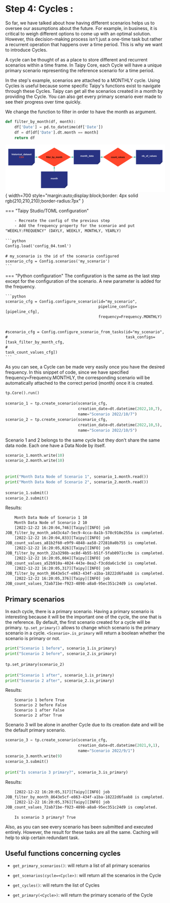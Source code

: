 
# Step 4: Cycles :

So far, we have talked about how having different scenarios helps us to oversee our assumptions about the future. For example, in business, it is critical to weigh different options to come up with an optimal solution. However, this decision-making process isn’t just a one-time task but rather a recurrent operation that happens over a time period. This is why we want to introduce Cycles.

A cycle can be thought of as a place to store different and recurrent scenarios within a time frame. In Taipy Core, each Cycle will have a unique primary scenario representing the reference scenario for a time period.


In the step's example, scenarios are attached to a MONTHLY cycle. Using Cycles is useful because some specific Taipy's functions exist to navigate through these Cycles. Taipy can get all the scenarios created in a month by providing the Cycle. You can also get every primary scenario ever made to see their progress over time quickly.

We change the function to filter in order to have the month as argument.
```python
def filter_by_month(df, month):
    df['Date'] = pd.to_datetime(df['Date']) 
    df = df[df['Date'].dt.month == month]
    return df
```

![](config_04.svg){ width=700 style="margin:auto;display:block;border: 4px solid rgb(210,210,210);border-radius:7px" }


=== "Taipy Studio/TOML configuration"

        - Recreate the config of the previous step
        - Add the frequency property for the scenario and put "WEEKLY:FREQUENCY" (DAYLY, WEEKLY, MONTHLY, YEARLY)

    ```python
    Config.load('config_04.toml')

    # my_scenario is the id of the scenario configured
    scenario_cfg = Config.scenarios('my_scenario')
    ```




=== "Python configuration"
    The configuration is the same as the last step except for the configuration of the scenario. A new parameter is added for the frequency.
    
    ```python
    scenario_cfg = Config.configure_scenario(id="my_scenario",
                                             pipeline_configs=[pipeline_cfg],
                                             frequency=Frequency.MONTHLY)


    #scenario_cfg = Config.configure_scenario_from_tasks(id="my_scenario",
    #                                                    task_configs=[task_filter_by_month_cfg,
    #                                                                  task_count_values_cfg])
    ```



As you can see, a Cycle can be made very easily once you have the desired frequency. In this snippet of code, since we have specified frequency=Frequency.MONTHLY, the corresponding scenario will be automatically attached to the correct period (month) once it is created.



```python
tp.Core().run()

scenario_1 = tp.create_scenario(scenario_cfg,
                                creation_date=dt.datetime(2022,10,7),
                                name="Scenario 2022/10/7")
scenario_2 = tp.create_scenario(scenario_cfg,
                                creation_date=dt.datetime(2022,10,5),
                                name="Scenario 2022/10/5")
```

Scenario 1 and 2 belongs to the same cycle but they don't share the same data node. Each one have a Data Node by itself.


```python
scenario_1.month.write(10)
scenario_2.month.write(10)


print("Month Data Node of Scenario 1", scenario_1.month.read())
print("Month Data Node of Scenario 2", scenario_2.month.read())

scenario_1.submit()
scenario_2.submit()
```


Results:
```
    Month Data Node of Scenario 1 10
    Month Data Node of Scenario 2 10
    [2022-12-22 16:20:04,746][Taipy][INFO] job JOB_filter_by_month_a4d3c4a7-5ec9-4cca-8a1b-578c910e255a is completed.
    [2022-12-22 16:20:04,833][Taipy][INFO] job JOB_count_values_a81b2f60-e9f9-4848-aa58-272810a0b755 is completed.
    [2022-12-22 16:20:05,026][Taipy][INFO] job JOB_filter_by_month_22a3298b-ac8d-4b55-b51f-5fab0971cc9e is completed.
    [2022-12-22 16:20:05,084][Taipy][INFO] job JOB_count_values_a52b910a-4024-443e-8ea2-f3cdda6c1c9d is completed.
    [2022-12-22 16:20:05,317][Taipy][INFO] job JOB_filter_by_month_8643e5cf-e863-434f-a1ba-18222d6faab8 is completed.
    [2022-12-22 16:20:05,376][Taipy][INFO] job JOB_count_values_72ab71be-f923-4898-a8a8-95ec351c24d9 is completed.
```

## Primary scenarios

In each cycle, there is a primary scenario. Having a primary scenario is interesting because it will be the important one of the cycle, the one that is the reference. By default, the first scenario created for a cycle will be primary. `tp.set_primary()` allows to change which scenario is the primary scenario in a cycle. `<Scenario>.is_primary` will return a boolean whether the scenario is primary or not.

```python
print("Scenario 1 before", scenario_1.is_primary)
print("Scenario 2 before", scenario_2.is_primary)

tp.set_primary(scenario_2)

print("Scenario 1 after", scenario_1.is_primary)
print("Scenario 2 after", scenario_2.is_primary)
```
Results:

```
    Scenario 1 before True
    Scenario 2 before False
    Scenario 1 after False
    Scenario 2 after True
```

Scenario 3 will be alone in another Cycle due to its creation date and will be the default primary scenario.

```python
scenario_3 = tp.create_scenario(scenario_cfg,
                                creation_date=dt.datetime(2021,9,1),
                                name="Scenario 2022/9/1")
scenario_3.month.write(9)
scenario_3.submit()

print("Is scenario 3 primary?", scenario_3.is_primary)
```

Results:

```
    [2022-12-22 16:20:05,317][Taipy][INFO] job JOB_filter_by_month_8643e5cf-e863-434f-a1ba-18222d6faab8 is completed.
    [2022-12-22 16:20:05,376][Taipy][INFO] job JOB_count_values_72ab71be-f923-4898-a8a8-95ec351c24d9 is completed.

    Is scenario 3 primary? True
```

Also, as you can see every scenario has been submitted and executed entirely. However, the result for these tasks are all the same. Caching will help to skip certain redundant task.

## Useful functions concerning cycles

- `get_primary_scenarios()`: will return a list of all primary scenarios

- `get_scenarios(cycle=<Cycle>)`: will return all the scenarios in the Cycle

-  `get_cycles()`: will return the list of Cycles

-  `get_primary(<Cycle>)`: will return the primary scenario of the Cycle
